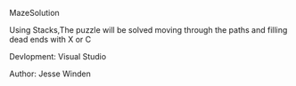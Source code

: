 MazeSolution

Using Stacks,The puzzle will be solved moving through the paths and filling dead ends with X or C

Devlopment:
Visual Studio

Author:
Jesse Winden
